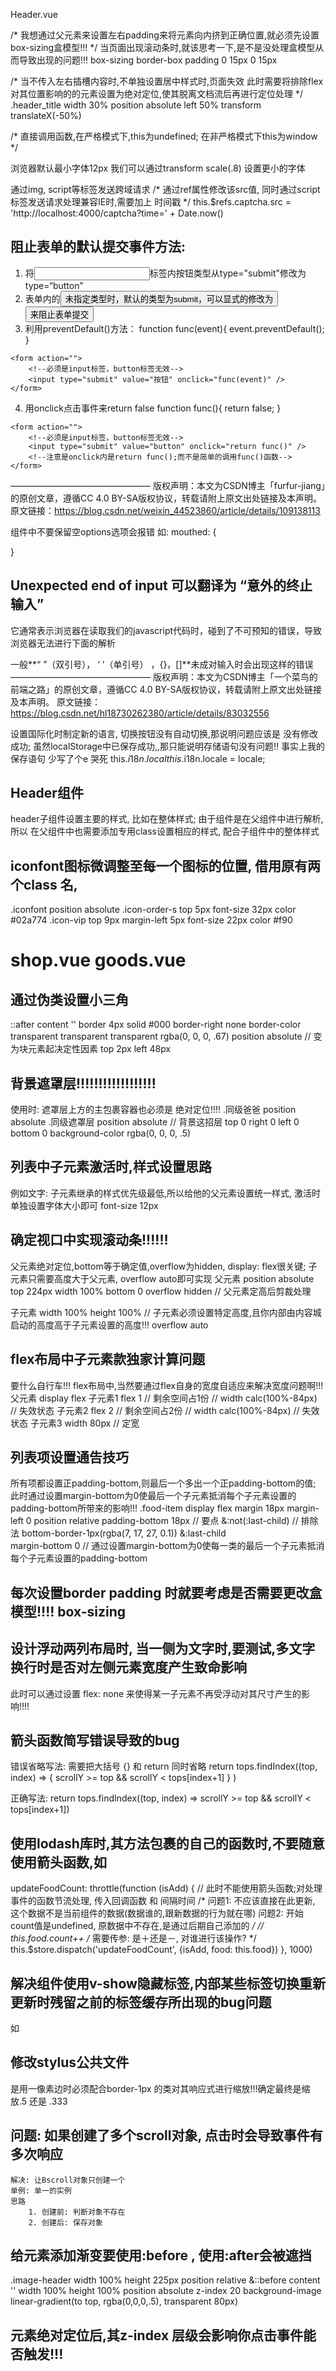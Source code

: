 Header.vue

/* 我想通过父元素来设置左右padding来将元素向内挤到正确位置,就必须先设置box-sizing盒模型!!! */
当页面出现滚动条时,就该思考一下,是不是没处理盒模型从而导致出现的问题!!!
    box-sizing border-box
    padding 0 15px 0 15px

/* 当不传入左右插槽内容时,不单独设置居中样式时,页面失效
此时需要将排除flex对其位置影响的的元素设置为绝对定位,使其脱离文档流后再进行定位处理 */
.header_title 
    width 30%
    position absolute
    left 50%
    transform translateX(-50%)

/* 直接调用函数,在严格模式下,this为undefined; 在非严格模式下this为window */

浏览器默认最小字体12px
我们可以通过transform scale(.8) 设置更小的字体

通过img, script等标签发送跨域请求
/* 通过ref属性修改该src值, 同时通过script标签发送请求处理兼容IE时,需要加上 时间戳 */
    this.$refs.captcha.src = 'http://localhost:4000/captcha?time=' + Date.now()

## 阻止表单的默认提交事件方法:
<!-- 按钮button 需要组织表单默认行为, 给div img 等非form标签添加的点击事件 则不需要添加阻止默认行为 -->
1. 将<input>标签内按钮类型从type="submit"修改为type=“button”
2. 表单内的<button>未指定类型时，默认的类型为submit，可以显式的修改为<button type="button">来阻止表单提交
3. 利用preventDefault()方法：
function func(event){
    event.preventDefault();
}
```
<form action="">
	<!--必须是input标签，button标签无效-->
    <input type="submit" value="按钮" onclick="func(event)" /> 
</form>
```

4. 用onclick点击事件来return false
function func(){
	return false;
}
```
<form action="">
	<!--必须是input标签，button标签无效-->
    <input type="submit" value="button" onclick="return func()" /> 
    <!--注意是onclick内是return func();而不是简单的调用func()函数-->
</form>
```
————————————————
版权声明：本文为CSDN博主「furfur-jiang」的原创文章，遵循CC 4.0 BY-SA版权协议，转载请附上原文出处链接及本声明。
原文链接：https://blog.csdn.net/weixin_44523860/article/details/109138113

组件中不要保留空options选项会报错 如:
mouthed: {

}


## Unexpected end of input 可以翻译为 “意外的终止输入”

它通常表示浏览器在读取我们的javascript代码时，碰到了不可预知的错误，导致浏览器无法进行下面的解析

一般**“ ”（双引号）， ‘ ’（单引号） ，{}，[]**未成对输入时会出现这样的错误
————————————————
版权声明：本文为CSDN博主「一个菜鸟的前端之路」的原创文章，遵循CC 4.0 BY-SA版权协议，转载请附上原文出处链接及本声明。
原文链接：https://blog.csdn.net/hl18730262380/article/details/83032556

<!-- 解决问题思路 -->
设置国际化时制定新的语言, 切换按钮没有自动切换,那说明问题应该是 没有修改成功;
虽然localStorage中已保存成功,,那只能说明存储语句没有问题!!
事实上我的保存语句 少写了个e 哭死 this.$i18n.local
this.$i18n.locale = locale;


## Header组件
header子组件设置主要的样式, 比如在整体样式;
由于组件是在父组件中进行解析,所以 在父组件中也需要添加专用class设置相应的样式, 配合子组件中的整体样式

## iconfont图标微调整至每一个图标的位置, 借用原有两个class 名,
.iconfont
    position absolute
.icon-order-s
    top 5px
    font-size 32px
    color #02a774
.icon-vip
    top 9px
    margin-left 5px
    font-size 22px
    color #f90

# shop.vue goods.vue

## 通过伪类设置小三角
::after 
    content ''
    border 4px solid #000
    border-right none
    border-color transparent transparent transparent rgba(0, 0, 0, .67)
    position absolute   // 变为块元素起决定性因素
    top 2px
    left 48px   


## 背景遮罩层!!!!!!!!!!!!!!!!!!
使用时: 遮罩层上方的主包裹容器也必须是 绝对定位!!!!
.同级爸爸
    position absolute 
.同级遮罩层
    position absolute                   // 背景这招层
    top 0
    right 0
    left 0
    bottom 0
    background-color rgba(0, 0, 0, .5)

## 列表中子元素激活时,样式设置思路
例如文字:
子元素继承的样式优先级最低,所以给他的父元素设置统一样式, 激活时单独设置字体大小即可 
    font-size 12px 


## 确定视口中实现滚动条!!!!!!
父元素绝对定位,bottom等于确定值,overflow为hidden, display: flex很关键; 
子元素只需要高度大于父元素, overflow auto即可实现
父元素
    position absolute
    top 224px
    width 100%
    bottom 0
    overflow hidden        // 父元素定高后剪裁处理       

子元素
    width 100%
    height 100%            // 子元素必须设置特定高度,且你内部由内容城启动的高度高于子元素设置的高度!!!
    overflow auto

## flex布局中子元素款独家计算问题
要什么自行车!!! flex布局中,当然要通过flex自身的宽度自适应来解决宽度问题啊!!! 
父元素
    display flex
子元素1
    flex 1                       // 剩余空间占1份
    // width calc(100%-84px)     // 失效状态
子元素2
    flex 2                       // 剩余空间占2份
    // width calc(100%-84px)     // 失效状态
子元素3
    width 80px                   // 定宽

## 列表项设置通告技巧
所有项都设置正padding-bottom,则最后一个多出一个正padding-bottom的值;
此时通过设置margin-bottom为0使最后一个子元素抵消每个子元素设置的padding-bottom所带来的影响!!!
.food-item 
    display flex 
    margin 18px
    margin-left 0
    position relative
    padding-bottom 18px         // 要点
    &:not(:last-child)          // 排除法
        bottom-border-1px(rgba(7, 17, 27, 0.1))
    &:last-child                
        margin-bottom 0         // 通过设置margin-bottom为0使每一类的最后一个子元素抵消每个子元素设置的padding-bottom

##  每次设置border padding 时就要考虑是否需要更改盒模型!!!! box-sizing

## 设计浮动两列布局时, 当一侧为文字时,要测试,多文字换行时是否对左侧元素宽度产生致命影响
此时可以通过设置 flex: none 来使得某一子元素不再受浮动对其尺寸产生的影响!!!!

## 箭头函数简写错误导致的bug
错误省略写法: 需要把大括号 {} 和 return 同时省略
return tops.findIndex((top, index) => { scrollY >= top && scrollY < tops[index+1] } )
                
正确写法:
return tops.findIndex((top, index) => scrollY >= top && scrollY < tops[index+1])

## 使用lodash库时,其方法包裹的自己的函数时,不要随意使用箭头函数,如
updateFoodCount: throttle(function (isAdd) { // 此时不能使用箭头函数;对处理事件的函数节流处理, 传入回调函数 和 间隔时间
    /* 
    问题1: 不应该直接在此更新, 这个数据不是当前组件的数据(数据谁的,跟新数据的行为就在哪)
    问题2: 开始count值是undefined, 原数据中不存在,是通过后期自己添加的
    */
    // this.food.count++
    /* 需要传参: 是＋还是－, 对谁进行该操作? */
    this.$store.dispatch('updateFoodCount', {isAdd, food: this.food}) 
}, 1000)


## 解决组件使用v-show隐藏标签,内部某些标签切换重新更新时残留之前的标签缓存所出现的bug问题
<!-- v-if="isShow",用于解决上面使用v-show="isShow"时,标签缓存导致loading加载完后
先显示的还是之前的图片,然后才瞬间切换新的图片; 解决原理:对应出现bug的标签添加v-if="isShow" 隐藏时干掉之前的标签,干掉其图片缓存  -->如
<div class="food" v-show="isShow">
    <img v-if="isShow" v-lazy="food.image">
</div>

## 修改stylus公共文件
是用一像素边时必须配合border-1px 的类对其响应式进行缩放!!!确定最终是缩放.5 还是 .333

## 问题: 如果创建了多个scroll对象, 点击时会导致事件有多次响应
    解决: 让Bscroll对象只创建一个
    单例: 单一的实例
    思路
        1. 创建前: 判断对象不存在
        2. 创建后: 保存对象

## 给元素添加渐变要使用:before ,  使用:after会被遮挡
.image-header 
    width 100%
    height 225px
    position relative
    &::before 
        content ''
        width 100%
        height 100%
        position absolute
        z-index 20
        background-image linear-gradient(to top, rgba(0,0,0,.5), transparent 80px)

## 元素绝对定位后,其z-index 层级会影响你点击事件能否触发!!!